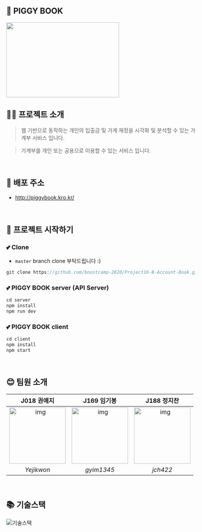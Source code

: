 ## 💸 PIGGY BOOK
<img src="https://user-images.githubusercontent.com/38288479/99702565-493df880-2ad9-11eb-841d-6f9d56b40be4.png" width="300" height="200" />

## 👨‍💻 프로젝트 소개

> 웹 기반으로 동작하는 개인의 입출금 및 가계 재정을 시각화 및 분석할 수 있는 가계부 서비스 입니다. <br />

> 가계부를 개인 또는 공용으로 이용할 수 있는 서비스 입니다.

<br />

## 💫 배포 주소

- http://piggybook.kro.kr/

<br />

## 📌 프로젝트 시작하기

### 💕 Clone
 - `master` branch clone 부탁드립니다 :)
 
```js
git clone https://github.com/boostcamp-2020/Project16-B-Account-Book.git
```

### 💕 PIGGY BOOK server (API Server)
~~~js
cd server
npm install
npm run dev
~~~

### 💕 PIGGY BOOK client
~~~js
cd client
npm install
npm start
~~~

<br />

## 😊 팀원 소개

| J018 권예지 | J169 임기봉  | J188 정지찬  |
| :--------: | :--------: | :---------: |
|   <img src="https://ca.slack-edge.com/T019JFET9H7-U019PBWRG03-8b6c9029f984-512" alt="img" height="150px" width="150px" /> |   <img src="https://avatars2.githubusercontent.com/u/57941049?s=460&u=b20800e6bc681bf4c683143cbcf11b9aa7dcf50c&v=4 =150x150" alt="img" height="150px" width="150px" />     | <img src="https://user-images.githubusercontent.com/38288479/99750943-9e532c00-2b24-11eb-82de-933279ed77dc.png" alt="img" height="150px" width="150px" />
| *Yejikwon*| *gyim1345* |*jch422* |

<br />

## 📚 기술스택
![기술스택](https://user-images.githubusercontent.com/57941049/99750021-f9841f00-2b22-11eb-960e-ee53d59d646d.png)
